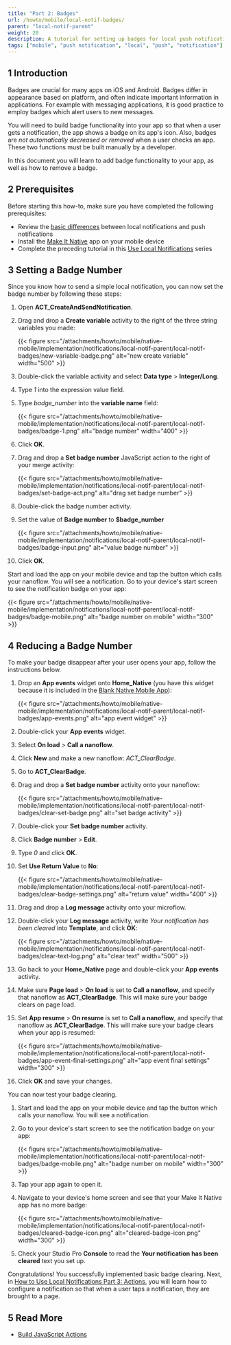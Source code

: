 ```yaml
---
title: "Part 2: Badges"
url: /howto/mobile/local-notif-badges/
parent: "local-notif-parent"
weight: 20
description: A tutorial for setting up badges for local push notifications.
tags: ["mobile", "push notification", "local", "push", "notification"]
---
```


## 1 Introduction

Badges are crucial for many apps on iOS and Android. Badges differ in appearance based on platform, and often indicate important information in applications. For example with messaging applications, it is good practice to employ badges which alert users to new messages.

You will need to build badge functionality into your app so that when a user gets a notification, the app shows a badge on its app's icon. Also, badges are *not automatically decreased or removed* when a user checks an app. These two functions must be built manually by a developer. 

In this document you will learn to add badge functionality to your app, as well as how to remove a badge.

## 2 Prerequisites 

Before starting this how-to, make sure you have completed the following prerequisites:

* Review the [basic differences](https://developer.apple.com/library/archive/documentation/NetworkingInternet/Conceptual/RemoteNotificationsPG/) between local notifications and push notifications
* Install the [Make It Native](/refguide/getting-the-make-it-native-app/) app on your mobile device
* Complete the preceding tutorial in this [Use Local Notifications](/howto/mobile/local-notif-parent/) series

## 3 Setting a Badge Number

Since you know how to send a simple local notification, you can now set the badge number by following these steps:

1. Open **ACT_CreateAndSendNotification**.
2.  Drag and drop a **Create variable** activity to the right of the three string variables you made:

	{{< figure src="/attachments/howto/mobile/native-mobile/implementation/notifications/local-notif-parent/local-notif-badges/new-variable-badge.png" alt="new create variable"   width="500"  >}}

3. Double-click the variable activity and select **Data type** > **Integer/Long**.
4. Type *1* into the expression value field. 
5.  Type *badge_number* into the **variable name** field:

	{{< figure src="/attachments/howto/mobile/native-mobile/implementation/notifications/local-notif-parent/local-notif-badges/badge-1.png" alt="badge number"   width="400"  >}}

6. Click **OK**.
7.  Drag and drop a **Set badge number** JavaScript action to the right of your merge activity:

	{{< figure src="/attachments/howto/mobile/native-mobile/implementation/notifications/local-notif-parent/local-notif-badges/set-badge-act.png" alt="drag set badge number" >}}

8. Double-click the badge number activity.
9.  Set the value of **Badge number** to **$badge_number**

	{{< figure src="/attachments/howto/mobile/native-mobile/implementation/notifications/local-notif-parent/local-notif-badges/badge-input.png" alt="value badge number" >}}

10. Click **OK**.

Start and load the app on your mobile device and tap the button which calls your nanoflow. You will see a notification. Go to your device's start screen to see the notification badge on your app:

{{< figure src="/attachments/howto/mobile/native-mobile/implementation/notifications/local-notif-parent/local-notif-badges/badge-mobile.png" alt="badge number on mobile"   width="300"  >}}

## 4 Reducing a Badge Number

To make your badge disappear after your user opens your app, follow the instructions below.

1. Drop an **App events** widget onto **Home_Native** (you have this widget because it is included in the [Blank Native Mobile App](https://marketplace.mendix.com/link/component/109511/)):

	{{< figure src="/attachments/howto/mobile/native-mobile/implementation/notifications/local-notif-parent/local-notif-badges/app-events.png" alt="app event widget" >}}

2. Double-click your **App events** widget.
3. Select **On load** > **Call a nanoflow**.
4. Click **New** and make a new nanoflow: *ACT_ClearBadge*.
5. Go to **ACT_ClearBadge**.
6. Drag and drop a **Set badge number** activity onto your nanoflow:

	{{< figure src="/attachments/howto/mobile/native-mobile/implementation/notifications/local-notif-parent/local-notif-badges/clear-set-badge.png" alt="set badge activity" >}}

7. Double-click your **Set badge number** activity.
8. Click **Badge number** > **Edit**.
9. Type *0* and click **OK**.
10. Set **Use Return Value** to **No**:

	{{< figure src="/attachments/howto/mobile/native-mobile/implementation/notifications/local-notif-parent/local-notif-badges/clear-badge-settings.png" alt="return value"   width="400"  >}}

11. Drag and drop a **Log message** activity onto your microflow.
12. Double-click your **Log message** activity, write *Your notification has been cleared* into **Template**, and click **OK**:

	{{< figure src="/attachments/howto/mobile/native-mobile/implementation/notifications/local-notif-parent/local-notif-badges/clear-text-log.png" alt="clear text"   width="500"  >}}

13. Go back to your **Home_Native** page and double-click your **App events** activity.
14. Make sure **Page load** > **On load** is set to **Call a nanoflow**, and specify that nanoflow as **ACT_ClearBadge**. This will make sure your badge clears on page load.
15. Set **App resume** > **On resume** is set to **Call a nanoflow**, and specify that nanoflow as **ACT_ClearBadge**. This will make sure your badge clears when your app is resumed:

	{{< figure src="/attachments/howto/mobile/native-mobile/implementation/notifications/local-notif-parent/local-notif-badges/app-event-final-settings.png" alt="app event final settings"   width="300"  >}}

16. Click **OK** and save your changes.

You can now test your badge clearing.

1. Start and load the app on your mobile device and tap the button which calls your nanoflow. You will see a notification. 
2. Go to your device's start screen to see the notification badge on your app:

	{{< figure src="/attachments/howto/mobile/native-mobile/implementation/notifications/local-notif-parent/local-notif-badges/badge-mobile.png" alt="badge number on mobile"   width="300"  >}}

3. Tap your app again to open it.
4. Navigate to your device's home screen and see that your Make It Native app has no more badge:

	{{< figure src="/attachments/howto/mobile/native-mobile/implementation/notifications/local-notif-parent/local-notif-badges/cleared-badge-icon.png" alt="cleared-badge-icon.png"   width="300"  >}}

5. Check your Studio Pro **Console** to read the **Your notification has been cleared** text you set up.

Congratulations! You successfully implemented basic badge clearing. Next, in [How to Use Local Notifications Part 3: Actions](/howto/mobile/local-notif-action/), you will learn how to configure a notification so that when a user taps a notification, they are brought to a page.

## 5 Read More

* [Build JavaScript Actions](/howto/extensibility/build-javascript-actions/)
